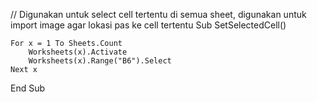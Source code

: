 
// Digunakan untuk select cell tertentu di semua sheet, digunakan untuk import image agar lokasi pas ke cell tertentu
Sub SetSelectedCell()

    For x = 1 To Sheets.Count
        Worksheets(x).Activate
        Worksheets(x).Range("B6").Select
    Next x
    
End Sub
